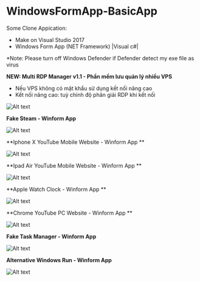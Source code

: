 # WindowsFormApp-BasicApp
Some Clone Appication:  
- Make on Visual Studio 2017
- Windows Form App (NET Framework) |Visual c#|

*Note: Please turn off Windows Defender if Defender detect my exe file as virus



 **NEW: Multi RDP Manager v1.1 - Phần mềm lưu quản lý nhiều VPS**
 + Nếu VPS không có mật khẩu sử dụng kết nối nâng cao
 + Kết nối nâng cao: tuỳ chỉnh độ phân giải RDP khi kết nối


![Alt text](https://i.ibb.co/JczQhxR/image.png "Screenshot")


**Fake Steam - Winform App**

![Alt text](https://i.ibb.co/bmhZkND/image.png "Screenshot")

**Iphone X YouTube Mobile Website - Winform App **

![Alt text](https://i.ibb.co/PNRyzD8/image.png "Screenshot")

**Ipad Air YouTube Mobile Website - Winform App **

![Alt text](https://i.postimg.cc/Mpf9PDhK/Capture-DOne.png "Screenshot")

**Apple Watch Clock - Winform App **

![Alt text](https://i.ibb.co/8nkpnYM/image.png "Screenshot")

**Chrome YouTube PC Website - Winform App **

![Alt text](https://i.ibb.co/XtppPCp/image.png "Screenshot")

**Fake Task Manager - Winform App**

![Alt text](https://i.ibb.co/wB85m1f/image.png "Screenshot")


**Alternative Windows Run - Winform App**

![Alt text](https://i.ibb.co/QXxJqL5/image.png "Screenshot")





